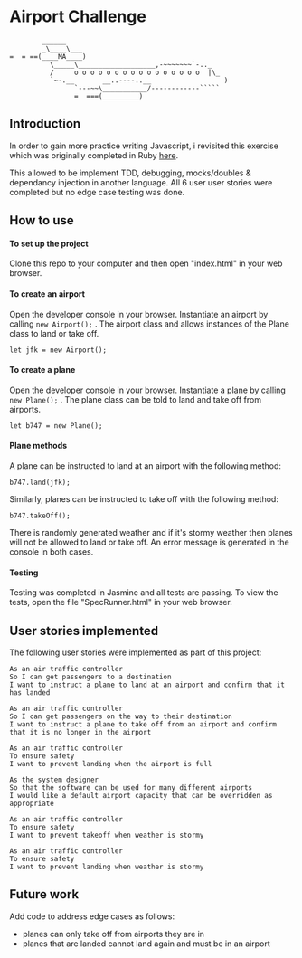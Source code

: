 # Airport Challenge


```
        ______
        _\____\___
=  = ==(____MA____)
          \_____\___________________,-~~~~~~~`-.._
          /     o o o o o o o o o o o o o o o o  |\_
          `~-.__       __..----..__                  )
                `---~~\___________/------------`````
                =  ===(_________)

```
## Introduction

In order to gain more practice writing Javascript, i revisited this exercise which was originally completed in Ruby [here](https://github.com/ArifEbrahim/airport_challenge).

This allowed to be implement TDD, debugging, mocks/doubles & dependancy injection in another language. All 6 user user stories were completed but no edge case testing was done.

## How to use

#### To set up the project

Clone this repo to your computer and then open "index.html" in your web browser.

#### To create an airport

Open the developer console in your browser. Instantiate an airport by calling `new Airport();` . The airport class and allows instances of the Plane class to land or take off.

```
let jfk = new Airport();
```

#### To create a plane

Open the developer console in your browser. Instantiate a plane by calling `new Plane();` . The plane class can be told to land and take off from airports.

```
let b747 = new Plane();
```

#### Plane methods

A plane can be instructed to land at an airport with the following method:

```
b747.land(jfk);
```

Similarly, planes can be instructed to take off with the following method:

```
b747.takeOff();
```

There is randomly generated weather and if it's stormy weather then planes will not be allowed to land or take off. An error message is generated in the console in both cases.

#### Testing

Testing was completed in Jasmine and all tests are passing. To view the tests, open the file "SpecRunner.html" in your web browser.

## User stories implemented

The following user stories were implemented as part of this project:

```
As an air traffic controller 
So I can get passengers to a destination 
I want to instruct a plane to land at an airport and confirm that it has landed

As an air traffic controller 
So I can get passengers on the way to their destination 
I want to instruct a plane to take off from an airport and confirm that it is no longer in the airport

As an air traffic controller 
To ensure safety 
I want to prevent landing when the airport is full 

As the system designer
So that the software can be used for many different airports
I would like a default airport capacity that can be overridden as appropriate

As an air traffic controller 
To ensure safety 
I want to prevent takeoff when weather is stormy 

As an air traffic controller 
To ensure safety 
I want to prevent landing when weather is stormy 
```

## Future work

Add code to address edge cases as follows:
- planes can only take off from airports they are in
- planes that are landed cannot land again and must be in an airport

